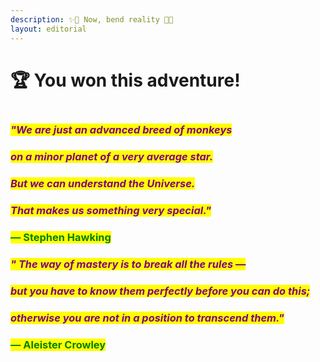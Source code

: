 ```yaml
---
description: ✨🌹 Now, bend reality 🌹✨
layout: editorial
---
```


# 🏆 You won this adventure!

<figure><img src="../../../../../.gitbook/assets/pexels-btgl-♡-17347494.jpg" alt=""><figcaption></figcaption></figure>

### _<mark style="color:purple;">"We are just an advanced breed of monkeys</mark>_&#x20;

### _<mark style="color:purple;">on a minor planet of a very average star.</mark>_&#x20;

### _<mark style="color:purple;">But we can understand the Universe.</mark>_&#x20;

### _<mark style="color:purple;">That makes us something very special."</mark>_&#x20;

### <mark style="color:green;">― Stephen Hawking</mark>



### &#x20;                                                       _<mark style="color:purple;">" The way of mastery is to break all the rules —</mark>_&#x20;

### &#x20;                                _<mark style="color:purple;">but you have to know them perfectly before you can do this;</mark>_&#x20;

### &#x20;                                           _<mark style="color:purple;">otherwise you are not in a position to transcend them."</mark>_

### &#x20;                                                                                                           <mark style="color:green;">― Aleister Crowley</mark>
